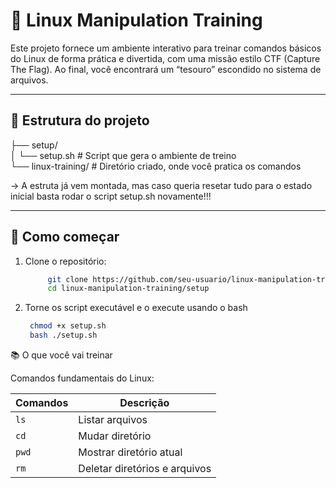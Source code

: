 

# 🐧 Linux Manipulation Training

Este projeto fornece um ambiente interativo para treinar comandos básicos do Linux de forma prática e divertida, com uma missão estilo CTF (Capture The Flag). Ao final, você encontrará um “tesouro” escondido no sistema de arquivos.

---

## 📁 Estrutura do projeto

├── setup/  
│ └── setup.sh # Script que gera o ambiente de treino
<br>
└── linux-training/ # Diretório criado, onde você pratica os comandos

-> A estruta já vem montada, mas caso queria resetar tudo para o estado inicial basta rodar o script setup.sh novamente!!!

---

## 🚀 Como começar

1. Clone o repositório:

   ```bash
        git clone https://github.com/seu-usuario/linux-manipulation-training.git
        cd linux-manipulation-training/setup
   ```
2. Torne os script executável e o execute usando o bash
   ```bash
	chmod +x setup.sh
	bash ./setup.sh
   ```

📚 O que você vai treinar

Comandos fundamentais do Linux:

 | Comandos       | Descrição            |
|----------------|----------------------|
| `ls`           | Listar arquivos      |
| `cd`           | Mudar diretório      |
| `pwd`          | Mostrar diretório atual |
| `rm`          | Deletar diretórios e arquivos |


